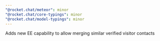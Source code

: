 ```yaml
---
"@rocket.chat/meteor": minor
"@rocket.chat/core-typings": minor
"@rocket.chat/model-typings": minor
---
```


Adds new EE capability to allow merging similar verified visitor contacts
